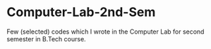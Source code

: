 # Computer-Lab-2nd-Sem
Few (selected) codes which I wrote in the Computer Lab for second semester in B.Tech course.
